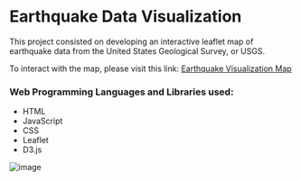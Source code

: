 # Earthquake Data Visualization

This project consisted on developing an interactive leaflet map of earthquake data from the United States Geological Survey, or USGS.  

To interact with the map, please visit this link:  <a href="https://eabouche.github.io/leaflet-challenge/" target="_blank" rel="noopener noreferrer">Earthquake Visualization Map </a>

### Web Programming Languages and Libraries used:
- HTML
- JavaScript
- CSS
- Leaflet
- D3.js

![image](https://user-images.githubusercontent.com/115383317/222289700-e0d8eb35-1e84-4c5f-b27b-b399f7e84387.png)
